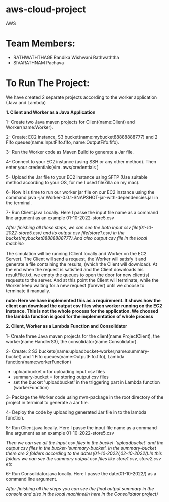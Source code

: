 # aws-cloud-project
AWS

# Team Members:

- RATHWATHTHAGE Randika Wishwani Rathwaththa
- SIVARATHNAM Pachava

# To Run The Project:

We have created 2 separate projects according to the worker application (Java and Lambda)

 **1. Client and Worker as a Java Application**

1- Create two Java maven projects for Client(name:Client) and Worker(name:Worker).

2- Create: EC2 instance, S3 bucket(name:mybucket88888888777) and 2 Fifo queues(name:InputFifo.fifo, name:OutputFifo.fifo).

3- Run the Worker code as Maven Build to generate a Jar file.

4- Connect to your EC2 instance (using SSH or any other method). Then enter your credentials(vim .aws/credentials )

5- Upload the Jar file to your EC2 instance using SFTP (Use suitable method according to your OS, for me I used fileZilla on my mac).

6- Now it is time to run our worker jar file on our EC2 instance using the command java -jar Worker-0.0.1-SNAPSHOT-jar-with-dependencies.jar in the terminal.

7- Run Client.java Locally. Here I passe the input file name as a command line argument as an example 01-10-2022-store5.csv

*After finishing all these steps, we can see the both input csv file(01-10-2022-store5.csv) and its output csv file(store1.csv) in the bucket(mybucket88888888777).And also output csv file in the local machine*

The simulation will be running (Client locally and Worker on the EC2 Server).
The Client will send a request, the Worker will satisfy it and generate a file containing the results, (which the Client will download).
At the end when the request is satisfied and the Client downloads his resultFile.txt, we empty the queues to open the door for new client(s) requests to the server.
And at this point the Client will terminate, while the Worker keep waiting for a new request (forever) until we choose to terminate it manually.

**note: Here we have implemented this as a requirement. It shows how the client can download the output csv files when worker running on the EC2 instance. This is not the whole process for the application. We choosed the lambda function is good for the implementation of whole process**

**2. Client, Worker as a Lambda Function and Consolidator**

1- Create three Java maven projects for the client(name:ProjectClient), the worker(name:HandlerS3), the consolidator(name:Consolidator).

2- Create: 2 S3 buckets(name:uploadbucket-worker,name:summary-bucket) and 1 Fifo queues(name:OutputFifo.fifo), Lambda function(name:workerFunction)
* uploadbucket =  for uploading input csv files
* summary-bucket = for storing output csv files
* set the bucket 'uploadbucket' in the triggering part in Lambda function (workerFunction)

3- Package the Worker code using mvn-package in the root directory of the project in terminal to generate a Jar file.

4- Deploy the code by uploading generated Jar file in to the lambda function.

5- Run Client.java locally. Here I passe the input file name as a command line argument as an example 01-10-2022-store5.csv

*Then we can see all the input csv files in the bucket-'uploadbucket' and the output csv files in the bucket-'summary-bucket'. In the summary-bucket there are 2 folders according to the dates(01-10-2022/,02-10-2022/).In this folders we can see the summary output csv files like store1.csv, store2.csv etc*

6- Run Consolidator.java locally. Here I passe the date(01-10-2022/) as a command line argument.

*After finishing all the steps you can see the final output summary in the console and also in the local machine(in here in the Consolidator project)*




